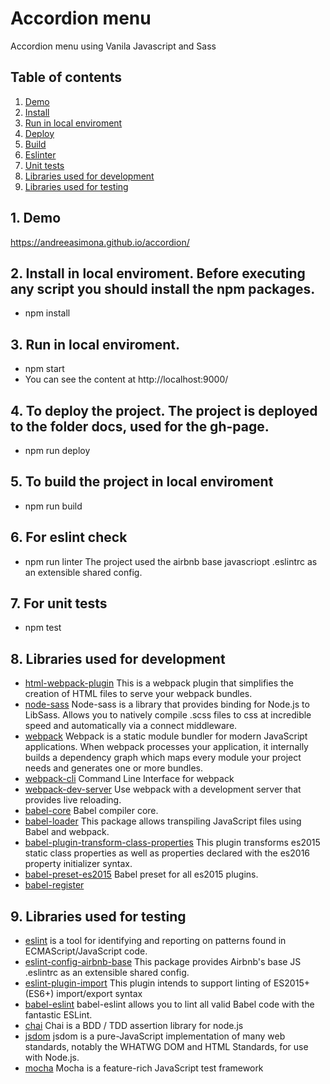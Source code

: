 # Accordion menu

Accordion menu using Vanila Javascript and Sass

## Table of contents
1. [ Demo ](#demo)
2. [ Install ](#install)
3. [ Run in local enviroment ](#run)
4. [ Deploy ](#deploy)
5. [ Build ](#build)
6. [ Eslinter ](#eslint)
7. [ Unit tests ](#tests)
8. [ Libraries used for development ](#librariesDevelopment)
9. [ Libraries used for testing ](#librariesTesting)

<a name="demo"></a>
## 1. Demo
   https://andreeasimona.github.io/accordion/

<a name="install"></a>
## 2. Install in local enviroment. Before executing any script you should install the npm packages.

   - npm install

<a name="run"></a>
## 3. Run in local enviroment.

   - npm start
   - You can see the content at http://localhost:9000/

<a name="deploy"></a>
## 4. To deploy the project. The project is deployed to the folder docs, used for the gh-page.

   - npm run deploy

<a name="build"></a>
## 5. To build the project in local enviroment

   - npm run build

<a name="eslint"></a>
## 6. For eslint check

   - npm run linter
   The project used the airbnb base javascriopt .eslintrc as an extensible shared config.

<a name="test"></a>
## 7. For unit tests

   - npm test

<a name="librariesDevelopment"></a>
## 8. Libraries used for development

   - [html-webpack-plugin](https://github.com/jantimon/html-webpack-plugin) This is a webpack plugin that simplifies  the creation of HTML files to serve your webpack bundles.
   - [node-sass](https://github.com/sass/node-sass) Node-sass is a library that provides binding for Node.js to LibSass. Allows you to natively compile .scss files to css at incredible speed and automatically via a connect middleware.
   - [webpack](https://webpack.js.org/) Webpack is a static module bundler for modern JavaScript applications. When webpack processes your application, it internally builds a dependency graph which maps every module your project needs and generates one or more bundles.
   - [webpack-cli](https://webpack.js.org/api/cli/) Command Line Interface for webpack
   - [webpack-dev-server](https://github.com/webpack/webpack-dev-server) Use webpack with a development server that provides live reloading.
   - [babel-core](https://github.com/babel/babel/tree/master/packages/babel-core) Babel compiler core.
   - [babel-loader](https://github.com/babel/babel-loader) This package allows transpiling JavaScript files using Babel and webpack.
   - [babel-plugin-transform-class-properties](https://www.npmjs.com/package/babel-plugin-transform-class-properties) This plugin transforms es2015 static class properties as well as properties declared with the es2016 property initializer syntax.
   - [babel-preset-es2015](https://www.npmjs.com/package/babel-preset-es2015) Babel preset for all es2015 plugins.
   - [babel-register](https://github.com/babel/babel/tree/master/packages/babel-register)

<a name="librariesTesting"></a>
## 9. Libraries used for testing

   - [eslint](https://github.com/eslint/eslint) is a tool for identifying and reporting on patterns found in ECMAScript/JavaScript code.
   - [eslint-config-airbnb-base](https://github.com/airbnb/javascript) This package provides Airbnb's base JS .eslintrc as an extensible shared config.
   - [eslint-plugin-import](https://github.com/benmosher/eslint-plugin-import) This plugin intends to support linting of ES2015+ (ES6+) import/export syntax
   - [babel-eslint](https://github.com/babel/babel-eslint) babel-eslint allows you to lint all valid Babel code with the fantastic ESLint.
   - [chai](https://www.chaijs.com/) Chai is a BDD / TDD assertion library for node.js
   - [jsdom](https://github.com/jsdom/jsdom) jsdom is a pure-JavaScript implementation of many web standards, notably the WHATWG DOM and HTML Standards, for use with Node.js.
   - [mocha](https://mochajs.org/) Mocha is a feature-rich JavaScript test framework